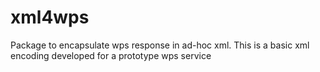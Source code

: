 xml4wps
=======

Package to encapsulate wps response in ad-hoc xml. This is a basic xml encoding developed for a prototype wps service
